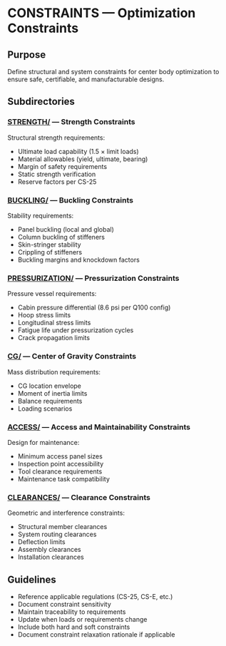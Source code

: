 # CONSTRAINTS — Optimization Constraints

## Purpose
Define structural and system constraints for center body optimization to ensure safe, certifiable, and manufacturable designs.

## Subdirectories

### [STRENGTH/](STRENGTH/) — Strength Constraints
Structural strength requirements:
- Ultimate load capability (1.5 × limit loads)
- Material allowables (yield, ultimate, bearing)
- Margin of safety requirements
- Static strength verification
- Reserve factors per CS-25

### [BUCKLING/](BUCKLING/) — Buckling Constraints
Stability requirements:
- Panel buckling (local and global)
- Column buckling of stiffeners
- Skin-stringer stability
- Crippling of stiffeners
- Buckling margins and knockdown factors

### [PRESSURIZATION/](PRESSURIZATION/) — Pressurization Constraints
Pressure vessel requirements:
- Cabin pressure differential (8.6 psi per Q100 config)
- Hoop stress limits
- Longitudinal stress limits
- Fatigue life under pressurization cycles
- Crack propagation limits

### [CG/](CG/) — Center of Gravity Constraints
Mass distribution requirements:
- CG location envelope
- Moment of inertia limits
- Balance requirements
- Loading scenarios

### [ACCESS/](ACCESS/) — Access and Maintainability Constraints
Design for maintenance:
- Minimum access panel sizes
- Inspection point accessibility
- Tool clearance requirements
- Maintenance task compatibility

### [CLEARANCES/](CLEARANCES/) — Clearance Constraints
Geometric and interference constraints:
- Structural member clearances
- System routing clearances
- Deflection limits
- Assembly clearances
- Installation clearances

## Guidelines
- Reference applicable regulations (CS-25, CS-E, etc.)
- Document constraint sensitivity
- Maintain traceability to requirements
- Update when loads or requirements change
- Include both hard and soft constraints
- Document constraint relaxation rationale if applicable
